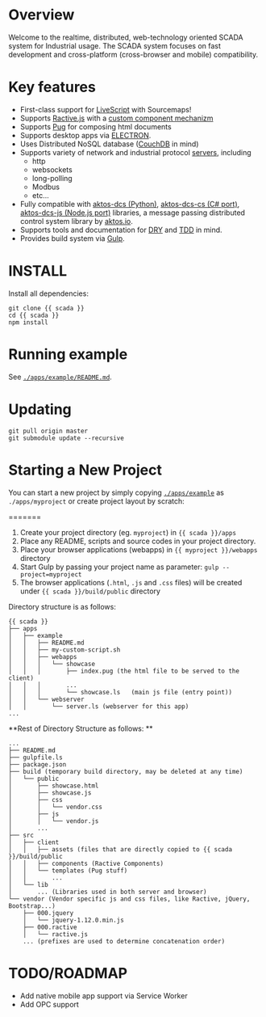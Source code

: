 # Overview

Welcome to the realtime, distributed, web-technology oriented SCADA system for Industrial usage. The SCADA system focuses on fast development and cross-platform (cross-browser and mobile) compatibility.


# Key features

* First-class support for [LiveScript](http://livescript.net) with Sourcemaps!
* Supports [Ractive.js](http://ractivejs.com) with a [custom component mechanizm](./src/client/components)
* Supports [Pug](https://pugjs.org) for composing html documents
* Supports desktop apps via [ELECTRON](http://electron.atom.io/).
* Uses Distributed NoSQL database ([CouchDB](http://couchdb.apache.org/) in mind)
* Supports variety of network and industrial protocol [servers](./src/server), including
    * http
    * websockets
    * long-polling
    * Modbus
    * etc...
* Fully compatible with [aktos-dcs (Python)](https://github.com/aktos-io/aktos-dcs), [aktos-dcs-cs (C# port)](https://github.com/aktos-io/aktos-dcs-cs), [aktos-dcs-js (Node.js port)](https://github.com/aktos-io/aktos-dcs-js) libraries, a message passing distributed control system library by [aktos.io](https://aktos.io).
* Supports tools and documentation for [DRY](https://en.wikipedia.org/wiki/Don't_repeat_yourself) and [TDD](https://en.wikipedia.org/wiki/Test-driven_development) in mind.
* Provides build system via [Gulp](http://gulpjs.com).

# INSTALL

Install all dependencies:

    git clone {{ scada }}
    cd {{ scada }}
    npm install

# Running example

See [`./apps/example/README.md`](./apps/example/README.md).

# Updating

    git pull origin master
    git submodule update --recursive

# Starting a New Project

You can start a new project by simply copying [`./apps/example`](./apps/example) as `./apps/myproject` or create project layout by scratch:

=======

1. Create your project directory (eg. `myproject`) in `{{ scada }}/apps`
2. Place any README, scripts and source codes in your project directory.
3. Place your browser applications (webapps) in `{{ myproject }}/webapps` directory
4. Start Gulp by passing your project name as parameter: `gulp --project=myproject`
5. The browser applications (`.html`, `.js` and `.css` files) will be created under `{{ scada }}/build/public` directory

Directory structure is as follows:

```
{{ scada }}
├── apps
│   ├── example
│   │   ├── README.md
│   │   ├── my-custom-script.sh
│   │   ├── webapps
│   │   │   └── showcase
│   │   │       ├── index.pug (the html file to be served to the client)
│   │   │       ...
│   │   │       └── showcase.ls   (main js file (entry point))
│   │   └── webserver
│   │       └── server.ls (webserver for this app)
...
```

**Rest of Directory Structure as follows: **


```
...
├── README.md
├── gulpfile.ls
├── package.json
├── build (temporary build directory, may be deleted at any time)
│   └── public
│       ├── showcase.html
│       ├── showcase.js
│       ├── css
│       │   └── vendor.css
│       ├── js
│       │   └── vendor.js
│       ...
├── src
│   ├── client
│   │   ├── assets (files that are directly copied to {{ scada }}/build/public
│   │   ├── components (Ractive Components)
│   │   └── templates (Pug stuff)
│   │       ...
│   └── lib
│       ... (Libraries used in both server and browser)
└── vendor (Vendor specific js and css files, like Ractive, jQuery, Bootstrap...)
    ├── 000.jquery
    │   └── jquery-1.12.0.min.js
    ├── 000.ractive
    │   └── ractive.js
    ... (prefixes are used to determine concatenation order)
```

# TODO/ROADMAP

* Add native mobile app support via Service Worker
* Add OPC support

